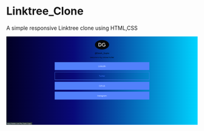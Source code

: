 # Linktree_Clone
A simple responsive Linktree clone using HTML,CSS

![Website look](https://github.com/DarshGupta1910/Linktree_Clone/blob/main/website.png)

